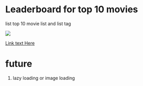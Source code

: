# Leaderboard for top 10  movies
list top 10 movie list and list tag 

<img src="./assets/leaderboard_movie.gif">

[Link text Here](https://remarkable-dango-daa572.netlify.app/)
# future
1. lazy loading or image loading